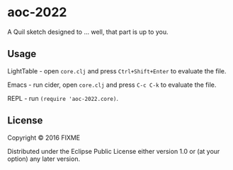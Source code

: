 # aoc-2022

A Quil sketch designed to ... well, that part is up to you.

## Usage

LightTable - open `core.clj` and press `Ctrl+Shift+Enter` to evaluate the file.

Emacs - run cider, open `core.clj` and press `C-c C-k` to evaluate the file.

REPL - run `(require 'aoc-2022.core)`.

## License

Copyright © 2016 FIXME

Distributed under the Eclipse Public License either version 1.0 or (at
your option) any later version.
